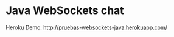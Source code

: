 Java WebSockets chat
====================

Heroku Demo: http://pruebas-websockets-java.herokuapp.com/
